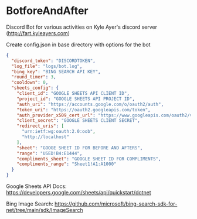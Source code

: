 # BotforeAndAfter

Discord Bot for various activities on Kyle Ayer's discord server (http://fart.kyleayers.com)

Create config.json in base directory with options for the bot

```json
{
  "discord_token": "DISCORDTOKEN",
  "log_file": "logs/bot.log",
  "bing_key": "BING SEARCH API KEY",
  "round_timer": 3,
  "cooldown": 0,
  "sheets_config": {
    "client_id": "GOOGLE SHEETS API CLIENT ID",
    "project_id": "GOOGLE SHEETS API PROJECT ID",
    "auth_uri": "https://accounts.google.com/o/oauth2/auth",
    "token_uri": "https://oauth2.googleapis.com/token",
    "auth_provider_x509_cert_url": "https://www.googleapis.com/oauth2/v1/certs",
    "client_secret": "GOOGLE SHEETS CLIENT SECRET",
    "redirect_uris": [
      "urn:ietf:wg:oauth:2.0:oob",
      "http://localhost"
    ],
    "sheet": "GOOGE SHEET ID FOR BEFORE AND AFTERS",
    "range": "USED!B4:E1444",
    "compliments_sheet": "GOOGLE SHEET ID FOR COMPLIMENTS",
    "compliments_range": "Sheet1!A1:A1000"
  }
}
```

Google Sheets API Docs: https://developers.google.com/sheets/api/quickstart/dotnet

Bing Image Search: https://github.com/microsoft/bing-search-sdk-for-net/tree/main/sdk/ImageSearch